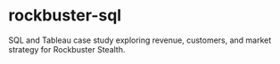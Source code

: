 # rockbuster-sql
SQL and Tableau case study exploring revenue, customers, and market strategy for Rockbuster Stealth.
